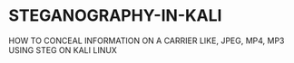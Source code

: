 # STEGANOGRAPHY-IN-KALI
HOW TO CONCEAL INFORMATION ON A CARRIER LIKE, JPEG, MP4, MP3 USING STEG ON KALI LINUX
